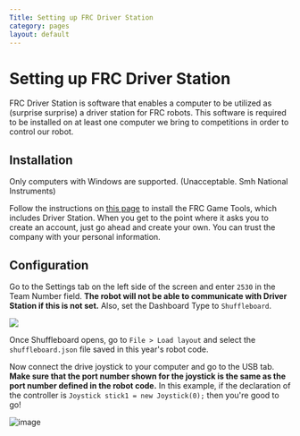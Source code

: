 ```yaml
---
Title: Setting up FRC Driver Station
category: pages
layout: default
---
```


# Setting up FRC Driver Station

FRC Driver Station is software that enables a computer to be utilized as (surprise surprise) a driver station for FRC robots. This software is required to be installed on at least one computer we bring to competitions in order to control our robot.

## Installation
Only computers with Windows are supported. (Unacceptable. Smh National Instruments)

Follow the instructions on [this page](https://docs.wpilib.org/en/stable/docs/zero-to-robot/step-2/frc-game-tools.html#installing-the-frc-game-tools) to install the FRC Game Tools, which includes Driver Station. When you get to the point where it asks you to create an account, just go ahead and create your own. You can trust the company with your personal information.

## Configuration
Go to the Settings tab on the left side of the screen and enter `2530` in the Team Number field. **The robot will not be able to communicate with Driver Station if this is not set.** Also, set the Dashboard Type to `Shuffleboard`.

![](https://user-images.githubusercontent.com/56053273/149267432-5cd354e5-b09d-459b-945e-4ac6dcb6c57b.png)

Once Shuffleboard opens, go to `File > Load layout` and select the `shuffleboard.json` file saved in this year's robot code.

Now connect the drive joystick to your computer and go to the USB tab. **Make sure that the port number shown for the joystick is the same as the port number defined in the robot code.** In this example, if the declaration of the controller is `Joystick stick1 = new Joystick(0);` then you're good to go!

![image](https://user-images.githubusercontent.com/56053273/149868025-7da2a3af-2bee-4ce8-aaf4-47d14b172360.png)